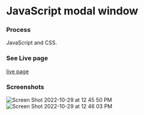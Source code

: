 # JavaScript modal window

### Process
JavaScript and CSS.

### See Live page
[live page]()

### Screenshots
![Screen Shot 2022-10-29 at 12 45 50 PM](https://user-images.githubusercontent.com/86169204/198843317-f4b854c4-184e-406f-adf4-f644254755b7.png)
![Screen Shot 2022-10-29 at 12 46 03 PM](https://user-images.githubusercontent.com/86169204/198843323-8eefb3e7-1023-4277-915f-eed023465474.png)
